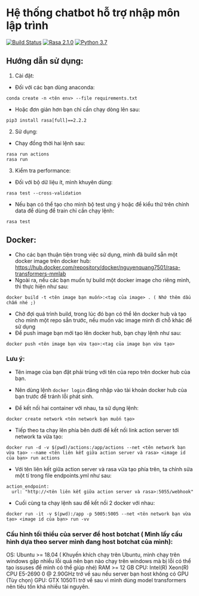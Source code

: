 # Hệ thống chatbot hỗ trợ nhập môn lập trình
[![Build Status](https://travis-ci.com/anhquan075/cpp_learning_chatbot.svg?branch=mainbranch)](https://travis-ci.com/anhquan075/cpp_learning_chatbot)
[![Rasa 2.1.0](https://img.shields.io/badge/Rasa-2.1.0-blueviolet)](https://github.com/RasaHQ/rasa/tree/2.1.x)
[![Python 3.7](https://img.shields.io/badge/Python-3.7-3776AB)](https://www.python.org/downloads/release/python-370/)

## Hướng dẫn sử dụng:
1) Cài đặt:
- Đối với các bạn dùng anaconda:
```
conda create -n <tên env> --file requirements.txt
```
- Hoặc đơn giản hơn bạn chỉ cần chạy dòng lên sau:
```
pip3 install rasa[full]==2.2.2
```
2) Sử dụng:
- Chạy đồng thời hai lệnh sau:
```
rasa run actions
rasa run
```
3) Kiểm tra performance:
- Đối với bộ dữ liệu ít, mình khuyên dùng:
```
rasa test --cross-validation 
```
- Nếu bạn có thể tạo cho mình bộ test ưng ý hoặc để kiểu thử trên chính data để dùng để train chỉ cần chạy lệnh:
```
rasa test
```
## Docker:
- Cho các bạn thuận tiện trong việc sử dụng, mình đã build sẵn một docker image trên docker hub: 
https://hub.docker.com/repository/docker/nguyenquang7501/rasa-transformers-mmlab
- Ngoài ra, nếu các bạn muốn tự build một docker image cho riêng mình, thì thực hiện như sau:
```
docker build -t <tên image bạn muốn>:<tag của image> . ( Nhớ thêm dấu chấm nhé ;)
```
- Chờ đợi quá trình build, trong lúc đó bạn có thể lên docker hub và tạo cho mình một repo sẵn trước, nếu muốn vác image mình đi chỗ khác để sử dụng
- Để push image bạn mới tạo lên docker hub, bạn chạy lệnh như sau:
```
docker push <tên image bạn vừa tạo>:<tag của image bạn vừa tạo>
```
### Lưu ý: 
  - Tên image của bạn đặt phải trùng với tên của repo trên docker hub của bạn.
  - Nên dùng lệnh ```docker login``` đăng nhập vào tài khoản docker hub của bạn trước để tránh lỗi phát sinh.

- Để kết nối hai container với nhau, ta sử dụng lệnh:
```
docker create network <tên network bạn muốn tạo>
```
- Tiếp theo ta chạy lên phía bên dưới để kết nối link action server tới network ta vừa tạo:
```
docker run -d -v $(pwd)/actions:/app/actions --net <tên network bạn vừa tạo> --name <tên liên kết giữa action server và rasa> <image id của bạn> run actions
```
- Với tên liên kết giữa action server và rasa vừa tạo phía trên, ta chỉnh sửa một tí trong file endpoints.yml như sau:
```
action_endpoint:
  url: "http://<tên liên kết giữa action server và rasa>:5055/webhook"
```
- Cuối cùng ta chạy lệnh sau để kết nối 2 docker với nhau:
```
docker run -it -v $(pwd):/app -p 5005:5005 --net <tên network bạn vừa tạo> <image id của bạn> run -vv
```
### Cấu hình tối thiểu của server để host botchat ( Mình lấy cấu hình dựa theo server mình đang host botchat của mình):
OS: Ubuntu >= 18.04 ( Khuyến khích chạy trên Ubuntu, mình chạy trên windows gặp nhiều lỗi quá nên bạn nào chạy trên windows mà bị lỗi có thể tạo issuses để mình có thể giúp nhé)
RAM >= 12 GB
CPU: Intel(R) Xeon(R) CPU E5-2690 0 @ 2.90GHz trở về sau nếu server bạn host không có GPU
(Tùy chọn) GPU: GTX 1050Ti trở về sau vì mình dùng model transformers nên tiêu tốn khá nhiều tài nguyên.
